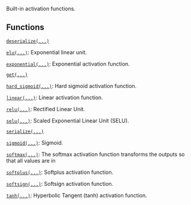 Built-in activation functions.

## Functions

[`deserialize(...)`](https://tensorflow.google.cn/api_docs/python/tf/keras/activations/deserialize)

[`elu(...)`](https://tensorflow.google.cn/api_docs/python/tf/keras/activations/elu):
Exponential linear unit.

[`exponential(...)`](https://tensorflow.google.cn/api_docs/python/tf/keras/activations/exponential):
Exponential activation function.

[`get(...)`](https://tensorflow.google.cn/api_docs/python/tf/keras/activations/get)

[`hard_sigmoid(...)`](https://tensorflow.google.cn/api_docs/python/tf/keras/activations/hard_sigmoid):
Hard sigmoid activation function.

[`linear(...)`](https://tensorflow.google.cn/api_docs/python/tf/keras/activations/linear):
Linear activation function.

[`relu(...)`](https://tensorflow.google.cn/api_docs/python/tf/keras/activations/relu):
Rectified Linear Unit.

[`selu(...)`](https://tensorflow.google.cn/api_docs/python/tf/keras/activations/selu):
Scaled Exponential Linear Unit (SELU).

[`serialize(...)`](https://tensorflow.google.cn/api_docs/python/tf/keras/activations/serialize)

[`sigmoid(...)`](https://tensorflow.google.cn/api_docs/python/tf/keras/activations/sigmoid):
Sigmoid.

[`softmax(...)`](https://tensorflow.google.cn/api_docs/python/tf/keras/activations/softmax):
The softmax activation function transforms the outputs so that all values are
in

[`softplus(...)`](https://tensorflow.google.cn/api_docs/python/tf/keras/activations/softplus):
Softplus activation function.

[`softsign(...)`](https://tensorflow.google.cn/api_docs/python/tf/keras/activations/softsign):
Softsign activation function.

[`tanh(...)`](https://tensorflow.google.cn/api_docs/python/tf/keras/activations/tanh):
Hyperbolic Tangent (tanh) activation function.

